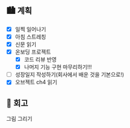 ## 🏙️ 계획

- [x] 일찍 일어나기
- [x] 아침 스트레칭
- [x] 신문 읽기
- [x] 온보딩 프로젝트
  - [x] 코드 리뷰 반영
  - [x] 나머지 기능 구현 마무리하기!!!
- [ ] 성장일지 작성하기(회사에서 배운 것을 기본으로!)
- [x] 오브젝트 ch4 읽기

## 🌆 회고

그림 그리기